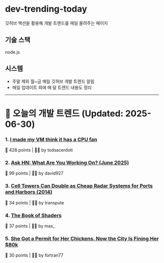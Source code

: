 # dev-trending-today
깃허브 액션을 활용해 개발 트렌드를 매일 올려주는 페이지

## 기술 스택
node.js
## 시스템
- 주말 제외 월~금 매일 깃허브 개발 트렌드 알림
- 매일 업데이트 외에 매 달 트렌드 내용도 정리
---

# 📰 오늘의 개발 트렌드 (Updated: 2025-06-30)

### 1. [I made my VM think it has a CPU fan](https://wbenny.github.io/2025/06/29/i-made-my-vm-think-it-has-a-cpu-fan.html)
💬 428 points | 🧑‍💻 by todsacerdoti

### 2. [Ask HN: What Are You Working On? (June 2025)](https://news.ycombinator.com/item?id=44416093)
💬 99 points | 🧑‍💻 by david927

### 3. [Cell Towers Can Double as Cheap Radar Systems for Ports and Harbors (2014)](https://spectrum.ieee.org/cell-tower-signals-can-improve-port-security)
💬 34 points | 🧑‍💻 by transpute

### 4. [The Book of Shaders](https://thebookofshaders.com/)
💬 37 points | 🧑‍💻 by max_

### 5. [She Got a Permit for Her Chickens. Now the City Is Fining Her $80k](https://reason.com/2025/06/28/she-got-a-permit-for-her-chickens-now-the-city-is-fining-her-80000/)
💬 30 points | 🧑‍💻 by fortran77

